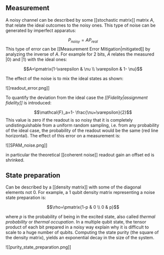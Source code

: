 
## Measurement

A noisy channel can be described by some [[stochastic matrix]] matrix $A$, that relate the ideal outcomes to the noisy ones. This type of noise can be generated by imperfect apparatus:

$$P_{noisy}=AP_{real}$$
This type of error can be [[Measurement Error Mitigation|mitigated]] by analyzing the inverse of $A$.
For example for 2 bits, $A$ relates the measured $|0\rangle$ and $|1\rangle$ with the ideal ones:

$$A=\pmatrix{1-\varepsilon & \nu \\ \varepsilon & 1- \nu}$$

The effect of the noise is to  mix the ideal states as shown:

![[readout_error.png]]

To quantify the deviation from the ideal case the *[[Fidelity|assignment fidelity]]* is introduced:

$$\mathcal{F}_a=1- \frac{\nu+\varepsilon}{2}$$
This value is zero if the readout is so noisy that it is completely undistinguishable from a uniform random sampling, i.e. from any probability of the ideal case, the probability of the readout would be the same (red line horizontal).
The effect of this error on a measurement is:

![[SPAM_noise.png]]

in particular the theoretical [[coherent noise]] readout gain an offset ed is shrinked. 

## State preparation

Can be described by a [[density matrix]] with some of the diagonal elements not $0$. For example, a 1 qubit density matrix representing a noise state preparation is:

$$\rho=\pmatrix{1-p & 0 \\ 0 & p}$$

where $p$ is the probability of being in the excited state, also called *thermal probability* or *thermal occupation*.
In a multiple qubit state, the tensor product of each bit prepared in a noisy way explain why it is difficult to scale to a huge number of qubits. Computing the state purity (the square of the density matrix), yields an exponential decay in the size of the system.

![[purity_state_preparation.png]]